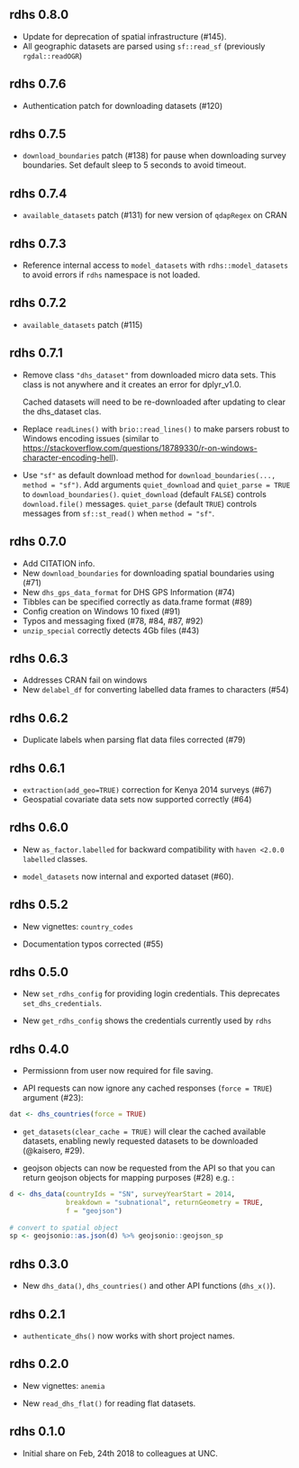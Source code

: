 ## rdhs 0.8.0

* Update for deprecation of spatial infrastructure (#145).
* All geographic datasets are parsed using `sf::read_sf` (previously `rgdal::readOGR`)

## rdhs 0.7.6

* Authentication patch for downloading datasets (#120) 

## rdhs 0.7.5

* `download_boundaries` patch (#138) for pause when downloading survey boundaries. Set default sleep to 5 seconds to avoid timeout.

## rdhs 0.7.4

* `available_datasets` patch (#131) for new version of `qdapRegex` on CRAN

## rdhs 0.7.3

* Reference internal access to `model_datasets` with `rdhs::model_datasets` to avoid errors if `rdhs` namespace is not loaded.

## rdhs 0.7.2

* `available_datasets` patch (#115)

## rdhs 0.7.1

* Remove class `"dhs_dataset"` from downloaded micro data sets. This class is not 
  anywhere and it creates an error for dplyr_v1.0. 
  
  Cached datasets will need to be re-downloaded after updating to clear the 
  dhs_dataset clas.

* Replace `readLines()` with `brio::read_lines()` to make parsers robust to 
  Windows encoding issues (similar to https://stackoverflow.com/questions/18789330/r-on-windows-character-encoding-hell).

* Use `"sf"` as default download method for `download_boundaries(..., method = "sf")`.
  Add arguments `quiet_download` and `quiet_parse = TRUE` to 
  `download_boundaries()`. `quiet_download` (default `FALSE`) controls `download.file()` 
  messages. `quiet_parse` (default `TRUE`) controls messages from `sf::st_read()` when
  `method = "sf"`.

## rdhs 0.7.0

* Add CITATION info.
* New `download_boundaries` for downloading spatial boundaries using (#71)
* New `dhs_gps_data_format` for DHS GPS Information (#74)
* Tibbles can be specified correctly as data.frame format (#89)
* Config creation on Windows 10 fixed (#91)
* Typos and messaging fixed (#78, #84, #87, #92)
* `unzip_special` correctly detects 4Gb files (#43)

## rdhs 0.6.3

* Addresses CRAN fail on windows 
* New `delabel_df` for converting labelled data frames to characters (#54)

## rdhs 0.6.2

* Duplicate labels when parsing flat data files corrected (#79)

## rdhs 0.6.1

* `extraction(add_geo=TRUE)` correction for Kenya 2014 surveys (#67)
* Geospatial covariate data sets now supported correctly (#64)

## rdhs 0.6.0

* New `as_factor.labelled` for backward compatibility with `haven <2.0.0` 
`labelled` classes.

* `model_datasets` now internal and exported dataset (#60).

## rdhs 0.5.2

* New vignettes: `country_codes`

* Documentation typos corrected (#55)

## rdhs 0.5.0

* New `set_rdhs_config` for providing login credentials. This deprecates
`set_dhs_credentials`. 

* New `get_rdhs_config` shows the credentials currently used by `rdhs`

## rdhs 0.4.0

* Permissionn from user now required for file saving.

* API requests can now ignore any cached responses (`force = TRUE`) argument 
(#23):

```R
dat <- dhs_countries(force = TRUE)
```

* `get_datasets(clear_cache = TRUE)` will clear the cached available datasets,
enabling newly requested datasets to be downloaded (@kaisero, #29).

* geojson objects can now be requested from the API so that you can return
geojson objects for mapping purposes (#28) e.g. :

```R
d <- dhs_data(countryIds = "SN", surveyYearStart = 2014, 
              breakdown = "subnational", returnGeometry = TRUE,
              f = "geojson")
              
# convert to spatial object
sp <- geojsonio::as.json(d) %>% geojsonio::geojson_sp

```

## rdhs 0.3.0

* New `dhs_data()`, `dhs_countries()` and other API functions (`dhs_x()`). 

## rdhs 0.2.1

* `authenticate_dhs()` now works with short project names.

## rdhs 0.2.0

* New vignettes: `anemia`

* New `read_dhs_flat()` for reading flat datasets.

## rdhs 0.1.0

* Initial share on Feb, 24th 2018 to colleagues at UNC.

